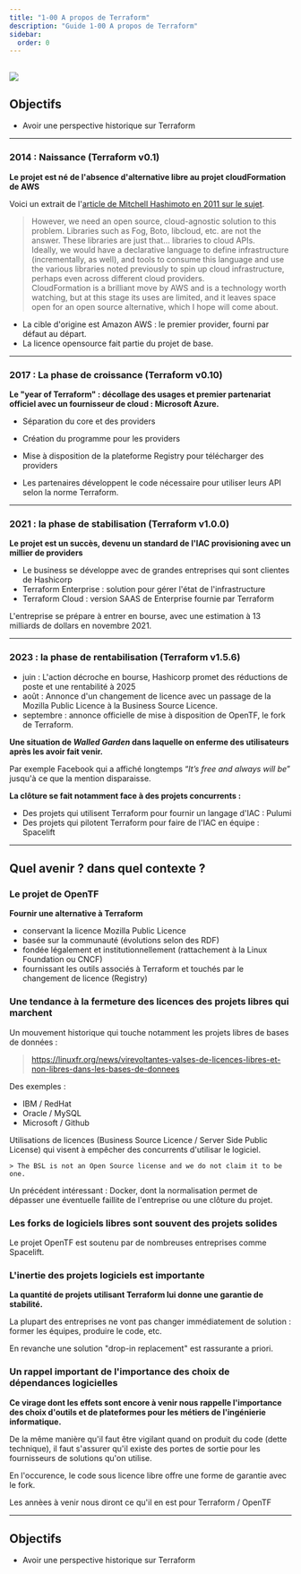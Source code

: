 ```yaml
---
title: "1-00 A propos de Terraform"
description: "Guide 1-00 A propos de Terraform"
sidebar:
  order: 0
---
```



![](/img/terraform/terraform-logo.png)
---

## Objectifs
- Avoir une perspective historique sur Terraform 

--- 

### 2014 : Naissance (Terraform v0.1)


**Le projet est né de l'absence d'alternative libre au projet cloudFormation de AWS**

Voici un extrait de l'[article de Mitchell Hashimoto en 2011 sur le sujet](https://gist.github.com/mitchellh/b52314d30ba22bb76f3d6bb9ff098090).

> However, we need an open source, cloud-agnostic solution to this problem. Libraries such as Fog, Boto, libcloud, etc. are not the answer. These libraries are just that... libraries to cloud APIs.  
> Ideally, we would have a declarative language to define infrastructure (incrementally, as well), and tools to consume this language and use the various libraries noted previously to spin up cloud infrastructure, perhaps even across different cloud providers.  
> CloudFormation is a brilliant move by AWS and is a technology worth watching, but at this stage its uses are limited, and it leaves space open for an open source alternative, which I hope will come about.

* La cible d'origine est Amazon AWS : le premier provider, fourni par défaut au départ.
* La licence opensource fait partie du projet de base.

--- 

### 2017 : La phase de croissance (Terraform v0.10)

**Le "year of Terraform" : décollage des usages et premier partenariat officiel avec un fournisseur de cloud : Microsoft Azure.**

* Séparation du core et des providers
* Création du programme pour les providers
* Mise à disposition de la plateforme Registry pour télécharger des providers


* Les partenaires développent le code nécessaire pour utiliser leurs API selon la norme Terraform. 

--- 

### 2021 : la phase de stabilisation (Terraform v1.0.0)

**Le projet est un succès, devenu un standard de l'IAC provisioning avec un millier de providers**

* Le business se développe avec de grandes entreprises qui sont clientes de Hashicorp
* Terraform Enterprise : solution pour gérer l'état de l'infrastructure 
* Terraform Cloud : version SAAS de Enterprise fournie par Terraform 

L'entreprise se prépare à entrer en bourse, avec une estimation à 13 milliards de dollars en novembre 2021.

--- 

### 2023 : la phase de rentabilisation (Terraform v1.5.6)

* juin : L'action décroche en bourse, Hashicorp promet des réductions de poste et une rentabilité à 2025 
* août : Annonce d'un changement de licence avec un passage de la Mozilla Public Licence à la Business Source Licence.
* septembre  : annonce officielle de mise à disposition de OpenTF, le fork de Terraform. 

**Une situation de _Walled Garden_ dans laquelle on enferme des utilisateurs après les avoir fait venir.** 

Par exemple Facebook qui a affiché longtemps “_It’s free and always will be_” jusqu'à ce que la mention disparaisse.

**La clôture se fait notamment face à des projets concurrents :**
* Des projets qui utilisent Terraform pour fournir un langage d'IAC : Pulumi
* Des projets qui pilotent Terraform pour faire de l'IAC en équipe : Spacelift

--- 

## Quel avenir ? dans quel contexte ? 

### Le projet de OpenTF

**Fournir une alternative à Terraform** 
* conservant la licence Mozilla Public Licence
* basée sur la communauté (évolutions selon des RDF)
* fondée légalement et institutionnellement (rattachement à la Linux Foundation ou  CNCF)
* fournissant les outils associés à Terraform et touchés par le changement de licence (Registry)

### Une tendance à la fermeture des licences des projets libres qui marchent

Un mouvement historique qui touche notamment les projets libres de bases de données : 

> https://linuxfr.org/news/virevoltantes-valses-de-licences-libres-et-non-libres-dans-les-bases-de-donnees

Des exemples : 
* IBM / RedHat
* Oracle / MySQL 
* Microsoft / Github

Utilisations de licences (Business Source Licence / Server Side Public License) qui visent à empêcher des concurrents d'utilisar le logiciel.

    > The BSL is not an Open Source license and we do not claim it to be one.

Un précédent intéressant : Docker, dont la normalisation permet de dépasser une éventuelle faillite de l'entreprise ou une clôture du projet.

### Les forks de logiciels libres sont souvent des projets solides

Le projet OpenTF est soutenu par de nombreuses entreprises comme Spacelift.



### L'inertie des projets logiciels est importante

**La quantité de projets utilisant Terraform lui donne une garantie de stabilité.**

La plupart des entreprises ne vont pas changer immédiatement de solution : former les équipes, produire le code, etc.

En revanche une solution "drop-in replacement" est rassurante a priori.

### Un rappel important de l'importance des choix de dépendances logicielles

**Ce virage dont les effets sont encore à venir nous rappelle l'importance des choix d'outils et de plateformes pour les métiers de l'ingénierie informatique.**

De la même manière qu'il faut être vigilant quand on produit du code (dette technique), il faut s'assurer qu'il existe des portes de sortie pour les fournisseurs de solutions qu'on utilise.

En l'occurence, le code sous licence libre offre une forme de garantie avec le fork. 

Les annèes à venir nous diront ce qu'il en est pour Terraform / OpenTF

--- 

## Objectifs
- Avoir une perspective historique sur Terraform 


